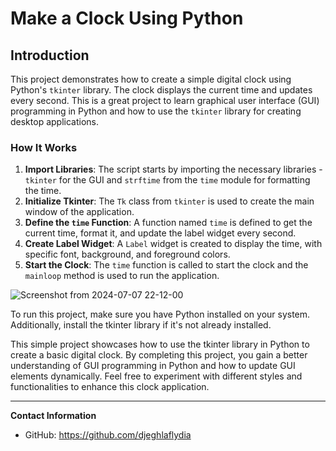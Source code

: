 # Make a Clock Using Python

## Introduction
This project demonstrates how to create a simple digital clock using Python's `tkinter` library. The clock displays the current time and updates every second. This is a great project to learn graphical user interface (GUI) programming in Python and how to use the `tkinter` library for creating desktop applications.

### How It Works
1. **Import Libraries**: The script starts by importing the necessary libraries - `tkinter` for the GUI and `strftime` from the `time` module for formatting the time.
2. **Initialize Tkinter**: The `Tk` class from `tkinter` is used to create the main window of the application.
3. **Define the `time` Function**: A function named `time` is defined to get the current time, format it, and update the label widget every second.
4. **Create Label Widget**: A `Label` widget is created to display the time, with specific font, background, and foreground colors.
5. **Start the Clock**: The `time` function is called to start the clock and the `mainloop` method is used to run the application.

![Screenshot from 2024-07-07 22-12-00](https://github.com/djeghlaflydia/clock/assets/163843966/07d86321-b236-4434-a364-2a63c7ce4812)

To run this project, make sure you have Python installed on your system. Additionally, install the tkinter library if it's not already installed.

This simple project showcases how to use the tkinter library in Python to create a basic digital clock. By completing this project, you gain a better understanding of GUI programming in Python and how to update GUI elements dynamically. Feel free to experiment with different styles and functionalities to enhance this clock application.

---

**Contact Information**
- GitHub: https://github.com/djeghlaflydia
